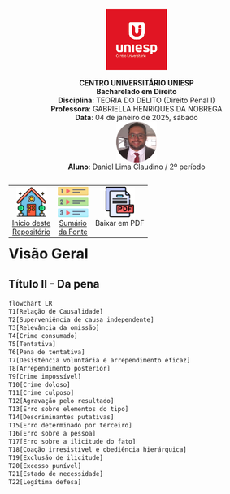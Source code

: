 
<div align="center">

<p align="center"><img height="120" src="../../../figuras/LOGO_UNIESP.png"> </p>

<p align="center"><b>CENTRO UNIVERSITÁRIO UNIESP</b><br>
<b>Bacharelado em Direito</b><br>
<b>Disciplina</b>: TEORIA DO DELITO (Direito Penal I)<br>
<b>Professora</b>: GABRIELLA HENRIQUES DA NOBREGA<br>
<b>Data</b>: 04 de janeiro de 2025, sábado<br>
<img align="center" src="../../../figuras/FOTO_PERFIL_DANIEL_CLAUDINO_2023.png" width="80"><br>
<b>Aluno</b>: Daniel Lima Claudino / 2º período<br>
 </p>
</div>

<table align="right" border="0">
  <tr>
    <td align="center" valign="top">
      <a href="../../../README.md">
        <img src="https://github.com/dnlclaudino/imagens/blob/master/icones/icone-casa2.png?raw=true" heigh="60" width="60"><br>Início deste <br>Repositório
      </a>
    </td>
    <td align="center" valign="top">
      <a href="../README.md">
        <img src="https://github.com/dnlclaudino/imagens/blob/master/icones/icone-sumario.png?raw=true" heigh="60" width="60"><br>Sumário<br>da Fonte
      </a>
    </td>
    <td align="center" valign="top">
        <img src="https://github.com/dnlclaudino/imagens/blob/master/icones-aplicativos/pdf/pdf.png?raw=true" heigh="60" width="60"><br>Baixar em PDF
    </td>
  </tr>
</table><br><br><br><br><br>

<h1>Visão Geral</h1>

## Título II - Da pena

```mermaid
flowchart LR
T1[Relação de Causalidade]
T2[Superveniência de causa independente]
T3[Relevância da omissão]
T4[Crime consumado]
T5[Tentativa]
T6[Pena de tentativa]
T7[Desistência voluntária e arrependimento eficaz]
T8[Arrependimento posterior]
T9[Crime impossível]
T10[Crime doloso]
T11[Crime culposo]
T12[Agravação pelo resultado]
T13[Erro sobre elementos do tipo]
T14[Descriminantes putativas]
T15[Erro determinado por terceiro]  
T16[Erro sobre a pessoa]
T17[Erro sobre a ilicitude do fato]
T18[Coação irresistível e obediência hierárquica]
T19[Exclusão de ilicitude]
T20[Excesso punível]
T21[Estado de necessidade]
T22[Legítima defesa]

```